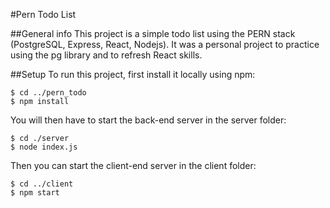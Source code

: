 #Pern Todo List

##General info
This project is a simple todo list using the PERN stack (PostgreSQL, Express, React, Nodejs). It was a personal project to practice using the pg library and to refresh React skills.

##Setup
To run this project, first install it locally using npm:

```
$ cd ../pern_todo
$ npm install
```
You will then have to start the back-end server in the server folder:

```
$ cd ./server
$ node index.js
```

Then you can start the client-end server in the client folder:

```
$ cd ../client
$ npm start
```

